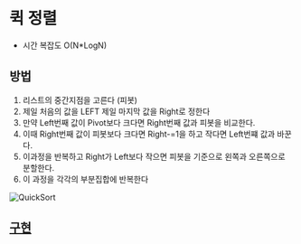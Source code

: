 
# 퀵 정렬
- 시간 복잡도 O(N*LogN)
## 방법
1. 리스트의 중간지점을 고른다 (피봇)
3. 제일 처음의 값을 LEFT 제일 마지막 값을 Right로 정한다
4. 만약 Left번째 값이 Pivot보다 크다면 Right번째 값과 피봇을 비교한다.
5. 이때 Right번째 값이 피봇보다 크다면 Right-=1을 하고 작다면 Left번쨰 값과 바꾼다.
6. 이과정을 반복하고 Right가 Left보다 작으면 피봇을 기준으로 왼쪽과 오른쪽으로 분할한다.
7. 이 과정을 각각의 부분집합에 반복한다


![QuickSort](https://user-images.githubusercontent.com/59678097/233827171-f0b15a5e-8c48-444a-9f6a-fd4c17f0078a.gif)

## [구현](./QuickSort.c)
